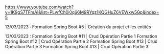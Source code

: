 
https://www.youtube.com/watch?v=1K9gS7TFmAI&list=PLwfCh0i0q66M9RYqz1KQGHuZ6VEWxw5Gp&index=5

13/03/2023 : Formation Spring Boot #5 | Création du projet et les entités

13/03/2023 :
    Formation Spring Boot #11 | Crud Opération Partie 1
    Formation Spring Boot #12 | Crud Opération Partie 2
    Formation Spring Boot #13 | Crud Opération Partie 3
    Formation Spring Boot #13 | Crud Opération Partie 3





